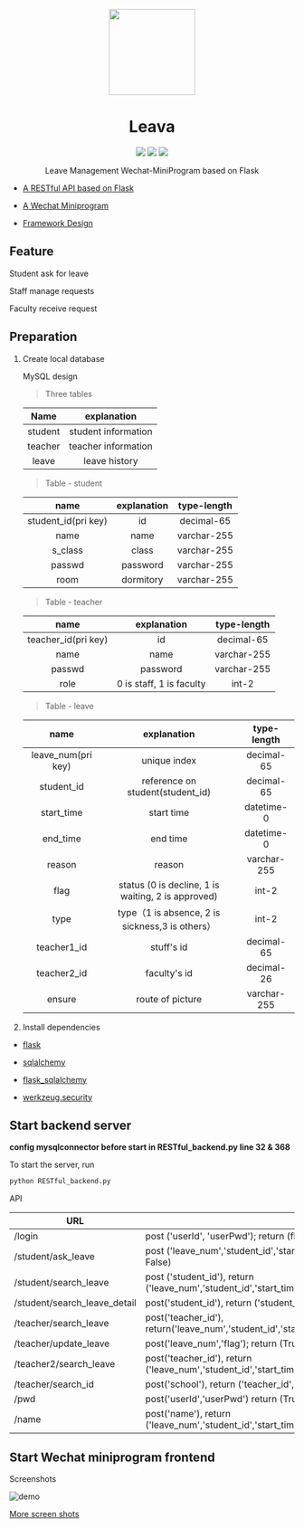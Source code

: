 <!-- ![logo](https://github.com/joey66666/Leava/blob/master/docs/logo/Leava.png)

# Leava

Leave Management Wechat-MiniProgram based on Flask

[![LICENSE](https://img.shields.io/badge/license-Anti%20996-blue.svg?style=popout-square)](./LICENSE)  [![GitHub](https://img.shields.io/badge/doc-中文版-red.svg?style=popout-square)](README.md)

Leava project contains the following components:

 -->

 <p align="center">
  <a href="https://github.com/joey66666/Leava">
    <img src="https://github.com/joey66666/Leava/blob/master/docs/logo/Leava.png"  width="152">
  </a>
  <h1 align="center">Leava</h1>
  <p align="center">
    <a href="https://github.com/joey66666/Leava/blob/master/LICENSE_cn"><img src="https://img.shields.io/badge/%E8%AE%B8%E5%8F%AF%E8%AF%81-%E5%8F%8D996-red.svg?style=popout-square"></a>
    <a href="https://github.com/joey66666/Leava/blob/master/README_en.md"><img src="https://img.shields.io/badge/doc-English-blue.svg?style=popout-square"></a>
    <a href="http://hits.dwyl.io/joey66666/Leava" alt="hit count"><img src="http://hits.dwyl.io/joey66666/Leava.svg" /></a> 
  </p>
  <p align="center">
    Leave Management Wechat-MiniProgram based on Flask<br>
  </p>
</p>




- [A RESTful API based on Flask](backend/RESTful_backend.py)

- [A Wechat Miniprogram](frontend)

- [Framework Design](docs)

## Feature

Student ask for leave

Staff manage requests

Faculty receive request

## Preparation

1. Create local database
   
    MySQL design

    > Three tables

    |  Name   |    explanation    |
    | :-----: | :--------: |
    | student | student information |
    | teacher | teacher information |
    |  leave  |   leave history   |

    > Table - student

    |       name        |   explanation   | type-length |
    | :---------------: | :------: | :-----------: |
    | student_id(pri key) | id |  decimal-65   |
    |       name        | name |  varchar-255  |
    |      s_class      | class |  varchar-255  |
    |      passwd       | password |  varchar-255  |
    |       room        | dormitory |  varchar-255  |

    > Table - teacher

    |       name        |               explanation               | type-length |
    | :---------------: | :------------------------------: | :-----------: |
    | teacher_id(pri key) |             id             |  decimal-65   |
    |       name        |             name             |  varchar-255  |
    |      passwd       |             password             |  varchar-255  |
    |       role        | 0 is staff, 1 is faculty |     int-2     |

    > Table - leave

    |       name        |               explanation               | type-length |
    | :--------------: | :-----------------------------------------: | :-----------: |
    | leave_num(pri key) |                  unique index                   |  decimal-65   |
    |    student_id    |     reference on student(student_id)      |  decimal-65   |
    |    start_time    |                start time                 |  datetime-0   |
    |     end_time     |                end time                 |  datetime-0   |
    |      reason      |                  reason                   |  varchar-255  |
    |       flag       | status (0 is decline, 1 is waiting, 2 is approved) |     int-2     |
    |       type       |       type（1 is absence, 2 is sickness,3 is others）       |  int-2   |
    |   teacher1_id    |                 stuff's id                  |  decimal-65   |
    |   teacher2_id    |                faculty's id                 |     decimal-26     |
    |      ensure      |             route of picture              |  varchar-255  |

2. Install dependencies

- [flask](https://github.com/pallets/flask)

- [sqlalchemy](https://github.com/zzzeek/sqlalchemy)

- [flask_sqlalchemy](https://github.com/pallets/flask-sqlalchemy)

- [werkzeug.security](https://github.com/pallets/werkzeug)

## Start backend server

**config mysqlconnector before start in RESTful_backend.py line 32 & 368**

To start the server, run 

```python 
python RESTful_backend.py
```

API

| URL                          | explanation                                                         |
| ---------------------------- | ------------------------------------------------------------ |
| /login                       | post ('userId', 'userPwd'); return (flag etc) |
| /student/ask_leave           | post ('leave_num','student_id','start_time','end_time','reason','flag','teacher1_id','teacher2_id','type','ensure'); return (True \ False)                                   |
| /student/search_leave        | post ('student_id'), return ('leave_num','student_id','start_time','end_time','reason','flag','teacher1_id','teacher2_id','type','ensure') |
| /student/search_leave_detail | post('student_id'), return ('student_id','class','name','room') |
| /teacher/search_leave        | post('teacher_id'), return('leave_num','student_id','start_time','end_time','reason','flag','teacher1_id','teacher2_id','type','ensure') |
| /teacher/update_leave        | post('leave_num','flag'); return (True / False)      |
| /teacher2/search_leave       | post('teacher_id'), return ('leave_num','student_id','start_time','end_time','reason','flag','teacher1_id','teacher2_id','type','ensure') |
| /teacher/search_id           | post('school'), return ('teacher_id','name','role')                       |
| /pwd                  | post('userId','userPwd') return (True / False)                         |
| /name                 | post('name'), return ('leave_num','student_id','start_time','end_time','reason','flag','teacher1_id','teacher2_id','type','ensure','class','school','room') |

## Start Wechat miniprogram frontend

Screenshots

![demo](docs/final_demo.jpg)

[More screen shots](docs/screenshot)

